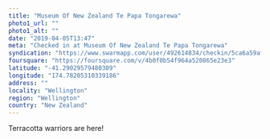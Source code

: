 ```yaml
---
title: "Museum Of New Zealand Te Papa Tongarewa"
photo1_url: ""
photo1_alt: ""
date: "2019-04-05T13:47"
meta: "Checked in at Museum Of New Zealand Te Papa Tongarewa"
syndication: "https://www.swarmapp.com/user/492614834/checkin/5ca6a59af709c1002c6cb3cd"
foursquare: "https://foursquare.com/v/4b0f0b54f964a520865e23e3"
latitude: "-41.29029579480309"
longitude: "174.78205310339186"
address: ""
locality: "Wellington"
region: "Wellington"
country: "New Zealand"
---
```

Terracotta warriors are here!
